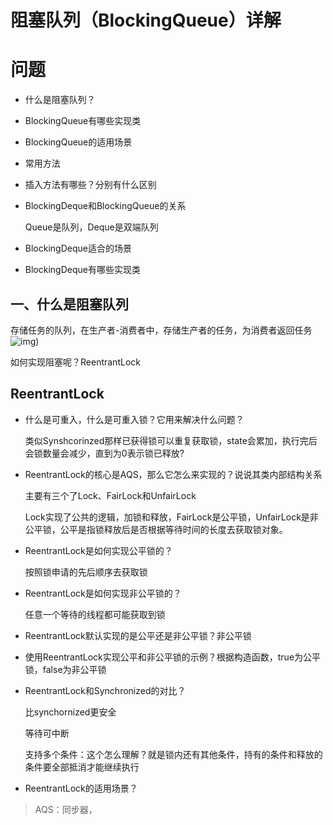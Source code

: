 # 阻塞队列（BlockingQueue）详解

# 问题

- 什么是阻塞队列？

- BlockingQueue有哪些实现类

- BlockingQueue的适用场景

- 常用方法

- 插入方法有哪些？分别有什么区别

- BlockingDeque和BlockingQueue的关系

  Queue是队列，Deque是双端队列

- BlockingDeque适合的场景

- BlockingDeque有哪些实现类

## 一、什么是阻塞队列

存储任务的队列，在生产者-消费者中，存储生产者的任务，为消费者返回任务![img](https://www.pdai.tech/_images/thread/java-thread-x-blocking-queue-1.png))

如何实现阻塞呢？ReentrantLock

## ReentrantLock

- 什么是可重入，什么是可重入锁？它用来解决什么问题？

  类似Synshcorinzed那样已获得锁可以重复获取锁，state会累加，执行完后会锁数量会减少，直到为0表示锁已释放?

- ReentrantLock的核心是AQS，那么它怎么来实现的？说说其类内部结构关系

  主要有三个了Lock、FairLock和UnfairLock

  Lock实现了公共的逻辑，加锁和释放，FairLock是公平锁，UnfairLock是非公平锁，公平是指锁释放后是否根据等待时间的长度去获取锁对象。

- ReentrantLock是如何实现公平锁的？

  按照锁申请的先后顺序去获取锁

- ReentrantLock是如何实现非公平锁的？

  任意一个等待的线程都可能获取到锁

- ReentrantLock默认实现的是公平还是非公平锁？非公平锁

- 使用ReentrantLock实现公平和非公平锁的示例？根据构造函数，true为公平锁，false为非公平锁

- ReentrantLock和Synchronized的对比？

  比synchornized更安全

  等待可中断

  支持多个条件：这个怎么理解？就是锁内还有其他条件，持有的条件和释放的条件要全部抵消才能继续执行

- ReentrantLock的适用场景？

  

> AQS：同步器，

